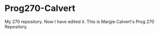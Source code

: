 Prog270-Calvert
===============

My 270 repository. Now I have edited it.
This is Margie Calvert's Prog 270 Repository.